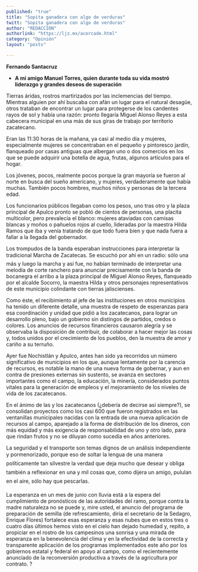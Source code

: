 ```yaml
---
published: "true"
title: "Sopita ganadera con algo de verduras"
twitt: "Sopita ganadera con algo de verduras"
author: "REDACCION"
authorlink: "https://ljz.mx/acercade.html"
category: "Opinión"
layout: "posts"

---
```


**Fernando Santacruz**

*   **A mi amigo Manuel Torres, quien durante toda su vida mostró liderazgo y grandes deseos de superación**


  Tierras áridas, rostros martirizados por las inclemencias del tiempo. Mientras alguien por ahí buscaba con afán un lugar para el natural desagüe, otros trataban de encontrar un lugar para protegerse de los candentes rayos de sol y había una razón: pronto llegaría Miguel Alonso Reyes a esta cabecera municipal en una más de sus giras de trabajo por territorio zacatecano.



  Eran las 11:30 horas de la mañana, ya casi al medio día y mujeres, especialmente mujeres se concentraban en el pequeño y pintoresco jardín, flanqueado por casas antiguas que albergan uno o dos comercios en los que se puede adquirir una botella de agua, frutas, algunos artículos para el hogar.



  Los jóvenes, pocos, realmente pocos porque la gran mayoría se fueron al norte en busca del sueño americano, y mujeres, verdaderamente que había muchas. También pocos hombres, muchos niños y personas de la tercera edad.



  Los funcionarios públicos llegaban como los pesos, uno tras otro y la plaza principal de Apulco pronto se pobló de cientos de personas, una placita multicolor, pero prevalecía el blanco: mujeres ataviadas con camisas blancas y moños o pañuelos rojos al cuello, lideradas por la maestra Hilda Ramos que iba y venía tratando de que todo fuera bien y que nada fuera a fallar a la llegada del gobernador.



  Los trompudos de la banda esperaban instrucciones para interpretar la tradicional Marcha de Zacatecas. Se escuchó por ahí en un radio: sólo una más y luego la marcha y así fue, no habían terminado de interpretar una melodía de corte ranchero para anunciar precisamente con la banda de bocanegra el arribo a la plaza principal de Miguel Alonso Reyes, flanqueado por el alcalde Socorro, la maestra Hilda y otros personajes representativos de este municipio colindante con tierras jaliscienses.



  Como éste, el recibimiento al jefe de las instituciones en otros municipios ha tenido un diferente detalle, una muestra de respeto de esperanzas para esa coordinación y unidad que pidió a los zacatecanos, para lograr un desarrollo pleno, bajo un gobierno sin distingos de partidos, credos o colores. Los anuncios de recursos financieros causaron alegría y se observaba la disposición de contribuir, de colaborar a hacer mejor las cosas y, todos unidos por el crecimiento de los pueblos, den la muestra de amor y cariño a su terruño.



  Ayer fue Nochistlán y Apulco, antes han sido ya recorridos un número significativo de municipios en los que, aunque lentamente por la carencia de recursos, es notable la mano de una nueva forma de gobernar, y aun en contra de presiones externas sin sustento, se avanza en sectores importantes como el campo, la educación, la minería, considerados puntos vitales para la generación de empleos y el mejoramiento de los niveles de vida de los zacatecanos.



  En el ánimo de las y los zacatecanos (¿debería de decirse así siempre?), se consolidan proyectos como los casi 600 que fueron registrados en las ventanillas municipales nacidas con la entrada de una nueva aplicación de recursos al campo, aparejado a la forma de distribución de los dineros, con más equidad y más exigencia de responsabilidad de uno y otro lado, para que rindan frutos y no se diluyan como sucedía en años anteriores.



  La seguridad y el transporte son temas dignos de un análisis independiente y pormenorizado, porque eso de soltar la lengua de una manera  políticamente tan silvestre la verdad que deja mucho que desear y obliga también a reflexionar en una y mil cosas que, como dijera un amigo, pululan en el aire, sólo hay que pescarlas.



  La esperanza en un mes de junio con lluvia está a la espera del cumplimiento de pronósticos de las autoridades del ramo, porque contra la madre naturaleza no se puede y, mire usted, el anuncio del programa de preparación de semilla (de refrescamiento, diría el secretario de la Sedagro, Enrique Flores) fortalece esas esperanza y esas nubes que en estos tres o cuatro días últimos hemos visto en el cielo han dejado humedad y, repito, a propiciar en el rostro de los campesinos una sonrisa y una mirada de esperanza en la benevolencia del clima y en la efectividad de la correcta y transparente aplicación de los programas implementados este año por los gobiernos estatal y federal en apoyo al campo, como el recientemente anunciado de la reconversión productiva a través de la agricultura por contrato. ?

